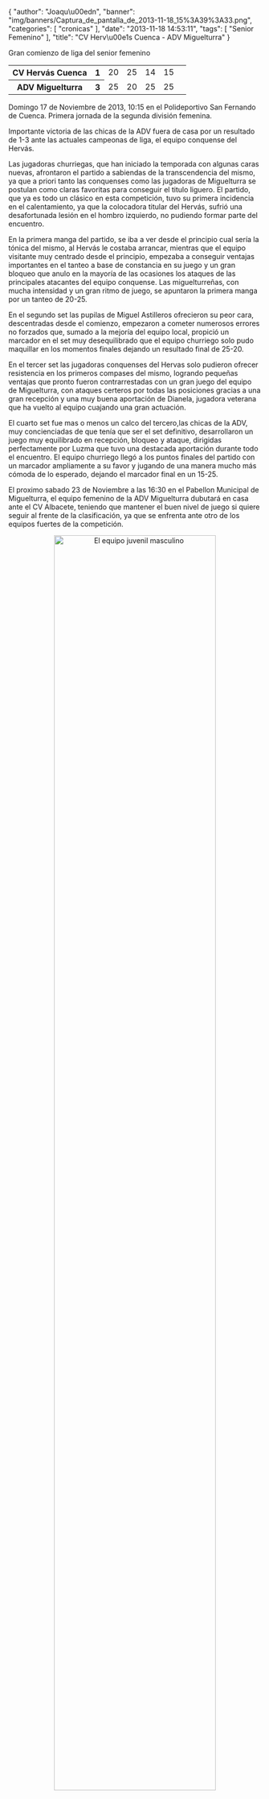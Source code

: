 {
  "author": "Joaqu\u00edn", 
  "banner": "img/banners/Captura_de_pantalla_de_2013-11-18_15%3A39%3A33.png", 
  "categories": [
    "cronicas"
  ], 
  "date": "2013-11-18 14:53:11", 
  "tags": [
    "Senior Femenino"
  ], 
  "title": "CV Herv\u00e1s Cuenca - ADV Miguelturra"
}

Gran comienzo de liga del senior femenino

<table>
  <tr>
	<th>CV Hervás Cuenca</th><th>1</th>
	<td>20</td><td>25</td><td>14</td><td>15</td><td></td>
  </tr>
  <tr>
	<th>ADV Miguelturra</th><th>3</th>
	<td>25</td><td>20</td><td>25</td><td>25</td><td></td>
  </tr>
</table>

Domingo 17 de Noviembre de 2013, 10:15 en el Polideportivo San Fernando de Cuenca.
Primera jornada de la segunda división femenina.

Importante victoria de las chicas de la ADV fuera de casa por un resultado de 1-3 ante las actuales campeonas de liga, el equipo conquense del Hervás. 

Las jugadoras churriegas, que han iniciado la temporada con algunas caras nuevas, afrontaron el partido a sabiendas de la transcendencia del mismo, ya que a priori tanto las conquenses como las jugadoras de Miguelturra se postulan como claras favoritas para conseguir el titulo liguero. El partido, que ya es todo un clásico en esta competición, tuvo su primera incidencia en el calentamiento, ya que la colocadora titular del Hervás, sufrió una desafortunada lesión en el hombro izquierdo, no pudiendo formar parte del encuentro.

En la primera manga del partido, se iba a ver desde el principio cual sería la tónica del mismo, al Hervás le costaba arrancar, mientras que el equipo visitante muy centrado desde el principio, empezaba a conseguir ventajas importantes en el tanteo a base de constancia en su juego y un gran bloqueo que anulo en la mayoría de las ocasiones los ataques de las principales atacantes del equipo conquense. Las miguelturreñas, con mucha intensidad y un gran ritmo de juego, se apuntaron la primera manga por un tanteo de 20-25.

En el segundo set las pupilas de Miguel Astilleros ofrecieron su peor cara, descentradas desde el comienzo, empezaron a cometer numerosos errores no forzados que, sumado a la mejoría del equipo local, propició un marcador en el set muy desequilibrado que el equipo churriego solo pudo maquillar en los momentos finales dejando un resultado final de 25-20.

En el tercer set las jugadoras conquenses del Hervas solo pudieron ofrecer resistencia en los primeros compases del mismo, logrando pequeñas ventajas que pronto fueron contrarrestadas con un gran juego del equipo de Miguelturra, con ataques certeros por todas las posiciones gracias a una gran recepción y una muy buena aportación de Dianela, jugadora veterana que ha vuelto al equipo cuajando una gran actuación.

El cuarto set fue mas o menos un calco del tercero,las chicas de la ADV, muy concienciadas de que tenía que ser el set definitivo, desarrollaron un juego muy equilibrado en recepción, bloqueo y ataque, dirigidas perfectamente por Luzma que tuvo una destacada aportación durante todo el encuentro. El equipo churriego llegó a los puntos finales del partido con un marcador ampliamente a su favor y jugando de una manera mucho más cómoda de lo esperado, dejando el marcador final en un 15-25.

El proximo sabado 23 de Noviembre a las 16:30 en el Pabellon Municipal de Miguelturra, el equipo femenino de la ADV Miguelturra dubutará en casa ante el CV Albacete, teniendo que mantener el buen nivel de juego si quiere seguir al frente de la clasificación, ya que se enfrenta ante otro de los equipos fuertes de la competición.

<center>
<a target="_new" href="http://www.advmiguelturra.org/drupal/sites/default/files/Captura%20de%20pantalla%20de%202013-11-18%2015%3A39%3A33.png"> 
<img alt="El equipo juvenil masculino" width="80%" align="center" src="http://www.advmiguelturra.org/drupal/sites/default/files/Captura%20de%20pantalla%20de%202013-11-18%2015%3A39%3A33.png"/> </a>
</center>

